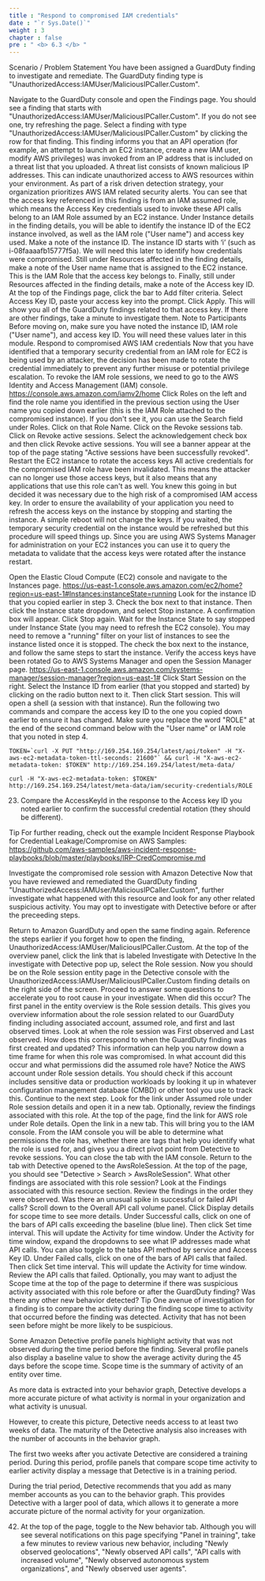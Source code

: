 ```yaml
---
title : "Respond to compromised IAM credentials"
date : "`r Sys.Date()`"
weight : 3
chapter : false
pre : " <b> 6.3 </b> "
---
```


Scenario / Problem Statement
You have been assigned a GuardDuty finding to investigate and remediate. The GuardDuty finding type is "UnauthorizedAccess:IAMUser/MaliciousIPCaller.Custom".

Navigate to the GuardDuty console  and open the Findings page. You should see a finding that starts with "UnauthorizedAccess:IAMUser/MaliciousIPCaller.Custom". If you do not see one, try refreshing the page.
Select a finding with type "UnauthorizedAccess:IAMUser/MaliciousIPCaller.Custom" by clicking the row for that finding. This finding informs you that an API operation (for example, an attempt to launch an EC2 instance, create a new IAM user, modify AWS privileges) was invoked from an IP address that is included on a threat list that you uploaded. A threat list consists of known malicious IP addresses. This can indicate unauthorized access to AWS resources within your environment. As part of a risk driven detection strategy, your organization prioritizes AWS IAM related security alerts.
You can see that the access key referenced in this finding is from an IAM assumed role, which means the Access Key credentials used to invoke these API calls belong to an IAM Role assumed by an EC2 instance. Under Instance details in the finding details, you will be able to identify the instance ID of the EC2 instance involved, as well as the IAM role ("User name") and access key used. Make a note of the instance ID. The instance ID starts with ‘i’ (such as i-08faaaafb15777f5a). We will need this later to identify how credentials were compromised.
Still under Resources affected in the finding details, make a note of the User name name that is assigned to the EC2 instance. This is the IAM Role that the access key belongs to.
Finally, still under Resources affected in the finding details, make a note of the Access key ID.
At the top of the Findings page, click the bar to Add filter criteria. Select Access Key ID, paste your access key into the prompt.
Click Apply. This will show you all of the GuardDuty findings related to that access key. If there are other findings, take a minute to investigate them.
Note to Participants
Before moving on, make sure you have noted the instance ID, IAM role ("User name"), and access key ID. You will need these values later in this module.
Respond to compromised AWS IAM credentials
Now that you have identified that a temporary security credential from an IAM role for EC2 is being used by an attacker, the decision has been made to rotate the credential immediately to prevent any further misuse or potential privilege escalation. To revoke the IAM role sessions, we need to go to the AWS Identity and Access Management (IAM) console. https://console.aws.amazon.com/iamv2/home 
Click Roles on the left and find the role name you identified in the previous section using the User name you copied down earlier (this is the IAM Role attached to the compromised instance). If you don't see it, you can use the Search field under Roles. Click on that Role Name.
Click on the Revoke sessions tab.
Click on Revoke active sessions.
Select the acknowledgement check box and then click Revoke active sessions. You will see a banner appear at the top of the page stating "Active sessions have been successfully revoked".
Restart the EC2 instance to rotate the access keys
All active credentials for the compromised IAM role have been invalidated. This means the attacker can no longer use those access keys, but it also means that any applications that use this role can't as well. You knew this going in but decided it was necessary due to the high risk of a compromised IAM access key. In order to ensure the availability of your application you need to refresh the access keys on the instance by stopping and starting the instance. A simple reboot will not change the keys. If you waited, the temporary security credential on the instance would be refreshed but this procedure will speed things up. Since you are using AWS Systems Manager for administration on your EC2 instances you can use it to query the metadata to validate that the access keys were rotated after the instance restart.

Open the Elastic Cloud Compute (EC2) console and navigate to the Instances page. https://us-east-1.console.aws.amazon.com/ec2/home?region=us-east-1#Instances:instanceState=running 
Look for the instance ID that you copied earlier in step 3. Check the box next to that instance.
Then click the Instance state dropdown, and select Stop instance.
A confirmation box will appear. Click Stop again.
Wait for the Instance State to say stopped under Instance State (you may need to refresh the EC2 console). You may need to remove a "running" filter on your list of instances to see the instance listed once it is stopped.
The check the box next to the instance, and follow the same steps to start the instance.
Verify the access keys have been rotated
Go to AWS Systems Manager and open the Session Manager page. https://us-east-1.console.aws.amazon.com/systems-manager/session-manager?region=us-east-1# 
Click Start Session on the right.
Select the Instance ID from earlier (that you stopped and started) by clicking on the radio button next to it. Then click Start session. This will open a shell (a session with that instance).
Run the following two commands and compare the access key ID to the one you copied down earlier to ensure it has changed. Make sure you replace the word "ROLE" at the end of the second command below with the "User name" or IAM role that you noted in step 4.

```
TOKEN=`curl -X PUT "http://169.254.169.254/latest/api/token" -H "X-aws-ec2-metadata-token-ttl-seconds: 21600"` && curl -H "X-aws-ec2-metadata-token: $TOKEN" http://169.254.169.254/latest/meta-data/
```

```
curl -H "X-aws-ec2-metadata-token: $TOKEN" http://169.254.169.254/latest/meta-data/iam/security-credentials/ROLE
```

23. Compare the AccessKeyId in the response to the Access key ID you noted earlier to confirm the successful credential rotation (they should be different).


Tip
For further reading, check out the example Incident Response Playbook for Credential Leakage/Compromise on AWS Samples: https://github.com/aws-samples/aws-incident-response-playbooks/blob/master/playbooks/IRP-CredCompromise.md 

Investigate the compromised role session with Amazon Detective
Now that you have reviewed and remediated the GuardDuty finding "UnauthorizedAccess:IAMUser/MaliciousIPCaller.Custom", further investigate what happened with this resource and look for any other related suspicious activity. You may opt to investigate with Detective before or after the preceeding steps.

Return to Amazon GuardDuty and open the same finding again. Reference the steps earlier if you forget how to open the finding, UnauthorizedAccess:IAMUser/MaliciousIPCaller.Custom.
At the top of the overview panel, click the link that is labeled Investigate with Detective
In the investigate with Detective pop up, select the Role session.
Now you should be on the Role session entity page in the Detective console with the UnauthorizedAccess:IAMUser/MaliciousIPCaller.Custom finding details on the right side of the screen. Proceed to answer some questions to accelerate you to root cause in your investigate.
When did this occur?
The first panel in the entity overview is the Role session details. This gives you overview information about the role session related to our GuardDuty finding including associated account, assumed role, and first and last observed times.
Look at when the role session was First observed and Last observed. How does this correspond to when the GuardDuty finding was first created and updated? This information can help you narrow down a time frame for when this role was compromised.
In what account did this occur and what permissions did the assumed role have?
Notice the AWS account under Role session details. You should check if this account includes sensitive data or production workloads by looking it up in whatever configuration management database (CMBD) or other tool you use to track this. Continue to the next step.
Look for the link under Assumed role under Role session details and open it in a new tab. Optionally, review the findings associated with this role.
At the top of the page, find the link for AWS role under Role details. Open the link in a new tab. This will bring you to the IAM console.
From the IAM console you will be able to determine what permissions the role has, whether there are tags that help you identify what the role is used for, and gives you a direct pivot point from Detective to revoke sessions.
You can close the tab with the IAM console. Return to the tab with Detective opened to the AwsRoleSession. At the top of the page, you should see "Detective > Search > AwsRoleSession".
What other findings are associated with this role session?
Look at the Findings associated with this resource section. Review the findings in the order they were observed.
Was there an unusual spike in successful or failed API calls?
Scroll down to the Overall API call volume panel.
Click Display details for scope time to see more details.
Under Successful calls, click on one of the bars of API calls exceeding the baseline (blue line). Then click Set time interval. This will update the Activity for time window.
Under the Activity for time window, expand the dropdowns to see what IP addresses made what API calls. You can also toggle to the tabs API method by service and Access Key ID.
Under Failed calls, click on one of the bars of API calls that failed. Then click Set time interval. This will update the Activity for time window. Review the API calls that failed.
Optionally, you may want to adjust the Scope time at the top of the page to determine if there was suspicious activity associated with this role before or after the GuardDuty finding?
Was there any other new behavior detected?
Tip
One avenue of investigation for a finding is to compare the activity during the finding scope time to activity that occurred before the finding was detected. Activity that has not been seen before might be more likely to be suspicious.

Some Amazon Detective profile panels highlight activity that was not observed during the time period before the finding. Several profile panels also display a baseline value to show the average activity during the 45 days before the scope time. Scope time is the summary of activity of an entity over time.

As more data is extracted into your behavior graph, Detective develops a more accurate picture of what activity is normal in your organization and what activity is unusual.

However, to create this picture, Detective needs access to at least two weeks of data. The maturity of the Detective analysis also increases with the number of accounts in the behavior graph.

The first two weeks after you activate Detective are considered a training period. During this period, profile panels that compare scope time activity to earlier activity display a message that Detective is in a training period.

During the trial period, Detective recommends that you add as many member accounts as you can to the behavior graph. This provides Detective with a larger pool of data, which allows it to generate a more accurate picture of the normal activity for your organization.

42. At the top of the page, toggle to the New behavior tab. Although you will see several notifications on this page specifying "Panel in training", take a few minutes to review various new behavior, including "Newly observed geolocations", "Newly observed API calls", "API calls with increased volume", "Newly observed autonomous system organizations", and "Newly observed user agents".